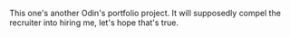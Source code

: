 This one's another Odin's portfolio project. It will supposedly compel the recruiter into hiring me, let's hope that's true. 

